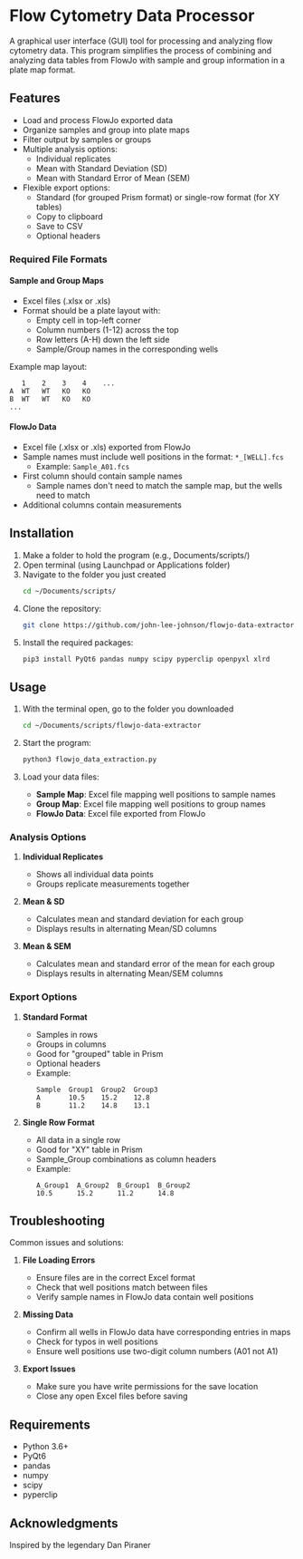 # Flow Cytometry Data Processor

A graphical user interface (GUI) tool for processing and analyzing flow cytometry data. This program simplifies the process of combining and analyzing data tables from FlowJo with sample and group information in a plate map format.

## Features

- Load and process FlowJo exported data
- Organize samples and group into plate maps
- Filter output by samples or groups
- Multiple analysis options:
  - Individual replicates
  - Mean with Standard Deviation (SD)
  - Mean with Standard Error of Mean (SEM)
- Flexible export options:
  - Standard (for grouped Prism format) or single-row format (for XY tables)
  - Copy to clipboard
  - Save to CSV
  - Optional headers

### Required File Formats

#### Sample and Group Maps
- Excel files (.xlsx or .xls)
- Format should be a plate layout with:
  - Empty cell in top-left corner
  - Column numbers (1-12) across the top
  - Row letters (A-H) down the left side
  - Sample/Group names in the corresponding wells

Example map layout:
```
   1    2    3    4    ...
A  WT   WT   KO   KO   
B  WT   WT   KO   KO   
...
```

#### FlowJo Data
- Excel file (.xlsx or .xls) exported from FlowJo
- Sample names must include well positions in the format: `*_[WELL].fcs`
  - Example: `Sample_A01.fcs`
- First column should contain sample names
  - Sample names don't need to match the sample map, but the wells need to match
- Additional columns contain measurements

## Installation
1. Make a folder to hold the program (e.g., Documents/scripts/)
2. Open terminal (using Launchpad or Applications folder)
3. Navigate to the folder you just created
   ```bash
   cd ~/Documents/scripts/
   ```
4. Clone the repository:
   ```bash
   git clone https://github.com/john-lee-johnson/flowjo-data-extractor
   ```
5. Install the required packages:
   ```bash
   pip3 install PyQt6 pandas numpy scipy pyperclip openpyxl xlrd
   ```

## Usage

1. With the terminal open, go to the folder you downloaded
   ```bash
   cd ~/Documents/scripts/flowjo-data-extractor
   ```
2. Start the program:
   ```bash
   python3 flowjo_data_extraction.py
   ```

3. Load your data files:
   - **Sample Map**: Excel file mapping well positions to sample names
   - **Group Map**: Excel file mapping well positions to group names
   - **FlowJo Data**: Excel file exported from FlowJo

### Analysis Options

1. **Individual Replicates**
   - Shows all individual data points
   - Groups replicate measurements together

2. **Mean & SD**
   - Calculates mean and standard deviation for each group
   - Displays results in alternating Mean/SD columns

3. **Mean & SEM**
   - Calculates mean and standard error of the mean for each group
   - Displays results in alternating Mean/SEM columns

### Export Options

1. **Standard Format**
   - Samples in rows
   - Groups in columns
   - Good for "grouped" table in Prism
   - Optional headers
   - Example:
     ```
     Sample  Group1  Group2  Group3
     A       10.5    15.2    12.8
     B       11.2    14.8    13.1
     ```

2. **Single Row Format**
   - All data in a single row
   - Good for "XY" table in Prism
   - Sample_Group combinations as column headers
   - Example:
     ```
     A_Group1  A_Group2  B_Group1  B_Group2
     10.5      15.2      11.2      14.8
     ```

## Troubleshooting

Common issues and solutions:

1. **File Loading Errors**
   - Ensure files are in the correct Excel format
   - Check that well positions match between files
   - Verify sample names in FlowJo data contain well positions

2. **Missing Data**
   - Confirm all wells in FlowJo data have corresponding entries in maps
   - Check for typos in well positions
   - Ensure well positions use two-digit column numbers (A01 not A1)

3. **Export Issues**
   - Make sure you have write permissions for the save location
   - Close any open Excel files before saving

## Requirements

- Python 3.6+
- PyQt6
- pandas
- numpy
- scipy
- pyperclip

## Acknowledgments

Inspired by the legendary Dan Piraner

